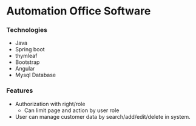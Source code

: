 # Automation Office Software

### Technologies
- Java
- Spring boot
- thymleaf
- Bootstrap
- Angular
- Mysql Database

### Features
- Authorization with right/role
  - Can limit page and action by user role
- User can manage customer data by search/add/edit/delete in system.
